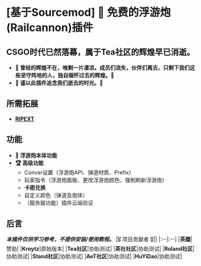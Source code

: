 # [基于Sourcemod] 🎏 免费的浮游炮(Railcannon)插件
## CSGO时代已然落幕，属于Tea社区的辉煌早已消逝。
* **🌸 曾经的辉煌不在，唯剩一片凄凉。成员们流失，伙伴们离去，只剩下我们这些坚守阵地的人，独自缅怀过去的辉煌。🌸**
* **🌟 谨以此插件追念我们逝去的时光。🌟**
## 所需拓展
* **[RIPEXT](https://github.com/ErikMinekus/sm-ripext/releases/tag/1.3.1)**
## 功能
- **🎇 浮游炮本体功能**
- **🏆 高级功能**
  - Convar设置（浮游炮API、弹道材质、Prefix）
  - 玩家指令（浮游炮面板、更改浮游炮颜色、强制刷新浮游炮）
  - **卡密兑换**
  - 自定义颜色（弹道及炮体）
  - （服务器功能）插件云端验证
## 后言
***本插件仅供学习参考，不提供安装/使用教程。***
|🎖️ 项目贡献者 🎖️||
|:--|:--|
|**茶糜**|赞助|
|**Kroytz**|原始版本|
|**Tea社区**|协助测试|
|**茶社社区**|协助测试|
|**Roland社区**|协助测试|
|**Stand社区**|协助测试|
|**AeT社区**|协助测试|
|**HuYiDao**|协助测试|
